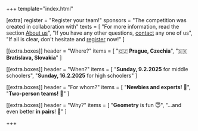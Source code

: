 +++
template="index.html"

[extra]
register = "Register your team!"
sponsors = "The competition was created in collaboration with"
texts = [
"For more information, read the section [About us](/rules)",
"If you have any other questions, [contact](/contact) any one of us",
"If all is clear, don't hesitate and [register](/register) now!"
]

[[extra.boxes]]
header = "Where?"
items = [
"🇨🇿 **Prague, Czechia**",
"🇸🇰 **Bratislava, Slovakia**"
]

[[extra.boxes]]
header = "When?"
items = [
"**Sunday, 9.2.2025** for middle schoolers",
"**Sunday, 16.2.2025** for high schoolers"
]

[[extra.boxes]]
header = "For whom?"
items = [
"**Newbies and experts!** 📏",
"**Two-person teams!** 🎉"
]

[[extra.boxes]]
header = "Why?"
items = [
"**Geometry** is fun 😇",
"...and even better **in pairs**! 🥰"
]

+++
